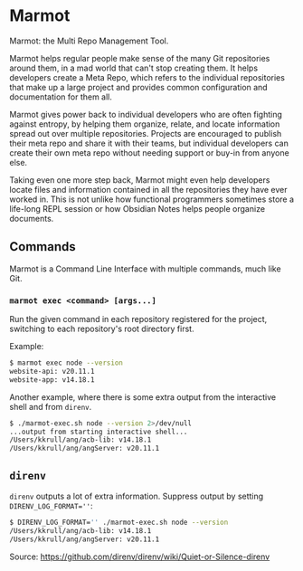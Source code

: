 # Marmot

Marmot: the Multi Repo Management Tool.

Marmot helps regular people make sense of the many Git repositories around them, in a mad world that
can't stop creating them.  It helps developers create a Meta Repo, which refers to the individual
repositories that make up a large project and provides common configuration and documentation for
them all.

Marmot gives power back to individual developers who are often fighting against entropy, by helping
them organize, relate, and locate information spread out over multiple repositories.  Projects are
encouraged to publish their meta repo and share it with their teams, but individual developers can
create their own meta repo without needing support or buy-in from anyone else.

Taking even one more step back, Marmot might even help developers locate files and information
contained in all the repositories they have ever worked in.  This is not unlike how functional
programmers sometimes store a life-long REPL session or how Obsidian Notes helps people organize
documents.

## Commands

Marmot is a Command Line Interface with multiple commands, much like Git.

### `marmot exec <command> [args...]`

Run the given command in each repository registered for the project, switching to each repository's
root directory first.

Example:

```sh
$ marmot exec node --version
website-api: v20.11.1
website-app: v14.18.1
```

Another example, where there is some extra output from the interactive shell and from `direnv`.

```sh
$ ./marmot-exec.sh node --version 2>/dev/null
...output from starting interactive shell...
/Users/kkrull/ang/acb-lib: v14.18.1
/Users/kkrull/ang/angServer: v20.11.1
```

## `direnv`

`direnv` outputs a lot of extra information.  Suppress output by setting `DIRENV_LOG_FORMAT=''`:

```sh
$ DIRENV_LOG_FORMAT='' ./marmot-exec.sh node --version
/Users/kkrull/ang/acb-lib: v14.18.1
/Users/kkrull/ang/angServer: v20.11.1
```

Source: <https://github.com/direnv/direnv/wiki/Quiet-or-Silence-direnv>
